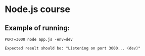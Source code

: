 # Node.js course

## Example of running:

    PORT=3000 node app.js -env=dev

    Expected result should be: "Listening on port 3000... (dev)"

